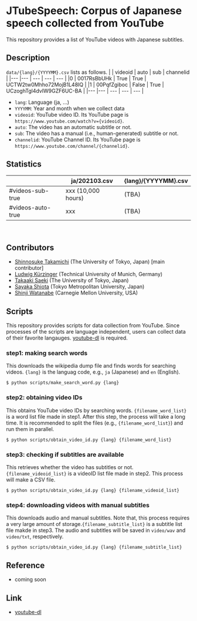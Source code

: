 # JTubeSpeech: Corpus of Japanese speech collected from YouTube 
This repository provides a list of YouTube videos with Japanese subtitles.

## Description
`data/{lang}/{YYYYMM}.csv` lists as follows.
|     | videoid     | auto  | sub   | channelid                 |
|---  |---          | ---   | ---   | ---                       |
|0    | 0017RsBbUHk | True  | True  | UCTW2tw0Mhho72MojB1L48IQ  |
|1    | 00PqfZgiboc | False | True  | UCzoghTgl4dvIW9GZF6UC-BA  |
|---  |---          | ---   | ---   | ---                       |
<br>

- `lang`: Language (ja, ...)
- `YYYYMM`: Year and month when we collect data
- `videoid`: YouTube video ID. Its YouTube page is `https://www.youtube.com/watch?v={videoid}`.
- `auto`: The video has an automatic subtitle or not.
- `sub`: The video has a manual (i.e., human-generated) subtitle or not.
- `channelid`: YouTube Channel ID. Its YouTube page is `https://www.youtube.com/channel/{channelid}`.

## Statistics
|                   | ja/202103.csv           | {lang}/{YYYYMM}.csv  |
| ---               | ---                     | ---           |
| #videos-sub-true  | xxx (10,000 hours)      | (TBA)         |
| #videos-auto-true | xxx                     | (TBA)         |
<br>

## Contributors
- [Shinnosuke Takamichi](https://sites.google.com/site/shinnosuketakamichi/home) (The University of Tokyo, Japan) [main contributor]
- [Ludwig Kürzinger](https://www.ei.tum.de/mmk/personen/mitarbeiter/ludwig-kuerzinger/) (Technical University of Munich, Germany)
- [Takaaki Saeki](https://takaaki-saeki.github.io/) (The University of Tokyo, Japan)
- [Sayaka Shiota](http://www-isys.sd.tmu.ac.jp/) (Tokyo Metropolitan University, Japan)
- [Shinji Watanabe](https://sites.google.com/view/shinjiwatanabe) (Carnegie Mellon University, USA)

## Scripts
This repository provides scripts for data collection from YouTube. Since processes of the scripts are language independent, users can collect data of their favorite langauges. [youtube-dl](https://github.com/ytdl-org/youtube-dl) is required.

### step1: making search words 
This downloads the wikipedia dump file and finds words for searching videos. `{lang}` is the languag code, e.g., `ja` (Japanese) and `en` (English).
```
$ python scripts/make_search_word.py {lang}
```
### step2: obtaining video IDs
This obtains YouTube video IDs by searching words. `{filename_word_list}` is a word list file made in step1. After this step, the process will take a long time. It is recommended to split the files (e.g., `{filename_word_list}`) and run them in parallel.
```
$ python scripts/obtain_video_id.py {lang} {filename_word_list}
```
### step3: checking if subtitles are available
This retrieves whether the video has subtitles or not. `{filename_videoid_list}` is a videoID list file made in step2. This process will make a CSV file.
```
$ python scripts/obtain_video_id.py {lang} {filename_videoid_list}
```
### step4: downloading videos with manual subtitles
This downloads audio and manual subtitles. Note that, this process requires a very large amount of storage.`{filename_subtitle_list}` is a subtitle list file makde in step3. The audio and subtitles will be saved in `video/wav` and `video/txt`, respectively.
```
$ python scripts/obtain_video_id.py {lang} {filename_subtitle_list}
```

## Reference
- coming soon

## Link
- [youtube-dl](https://github.com/ytdl-org/youtube-dl)